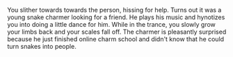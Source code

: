 You slither towards towards the person, hissing for help. Turns out it
was a young snake charmer looking for a friend. He plays his music and 
hynotizes you into doing a little dance for him. While in the trance, you
slowly grow your limbs back and your scales fall off. The charmer is pleasantly
surprised because he just finished online charm school and didn't know that he 
could turn snakes into people.